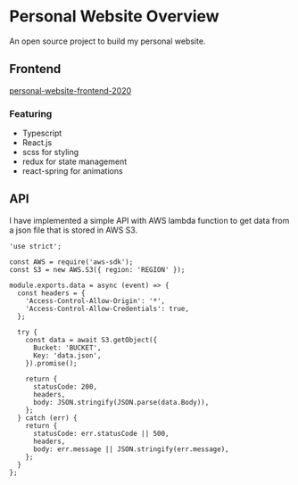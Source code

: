 # Personal Website Overview
An open source project to build my personal website.

## Frontend
[personal-website-frontend-2020](https://github.com/IsaacOrzDev/personal-website-frontend-2020)

### Featuring

- Typescript
- React.js
- scss for styling
- redux for state management
- react-spring for animations

## API
I have implemented a simple API with AWS lambda function to get data from a json file that is stored in AWS S3.

```
'use strict';

const AWS = require('aws-sdk');
const S3 = new AWS.S3({ region: 'REGION' });

module.exports.data = async (event) => {
  const headers = {
    'Access-Control-Allow-Origin': '*',
    'Access-Control-Allow-Credentials': true,
  };

  try {
    const data = await S3.getObject({
      Bucket: 'BUCKET',
      Key: 'data.json',
    }).promise();

    return {
      statusCode: 200,
      headers,
      body: JSON.stringify(JSON.parse(data.Body)),
    };
  } catch (err) {
    return {
      statusCode: err.statusCode || 500,
      headers,
      body: err.message || JSON.stringify(err.message),
    };
  }
};
```
